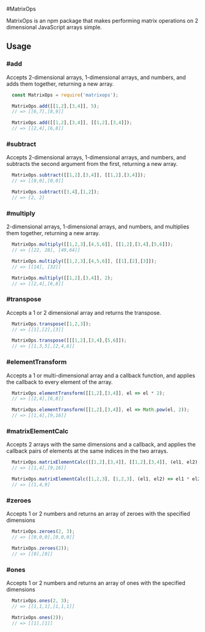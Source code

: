 #MatrixOps

MatrixOps is an npm package that makes performing matrix operations on 2 dimensional JavaScript arrays simple.

## Usage
### #add

Accepts 2-dimensional arrays, 1-dimensional arrays, and numbers, and adds them together, returning a new array.

```JavaScript
  const MatrixOps = require('matrixops');

  MatrixOps.add([[1,2],[3,4]], 5);
  // => [[6,7],[8,9]]

  MatrixOps.add([[1,2],[3,4]], [[1,2],[3,4]]);
  // => [[2,4],[6,8]]
```

### #subtract

Accepts 2-dimensional arrays, 1-dimensional arrays, and numbers, and subtracts the second argument from the first, returning a new array.

```JavaScript
  MatrixOps.subtract([[1,2],[3,4]], [[1,2],[3,4]]);
  // => [[0,0],[0,0]]

  MatrixOps.subtract([3,4],[1,2]);
  // => [2, 2]
```

### #multiply

2-dimensional arrays, 1-dimensional arrays, and numbers, and multiplies them together, returning a new array.

```JavaScript
  MatrixOps.multiply([[1,2,3],[4,5,6]], [[1,2],[3,4],[5,6]]);
  // => [[22, 28], [49,64]]

  MatrixOps.multiply([[1,2,3],[4,5,6]], [[1],[2],[3]]);
  // => [[14], [32]]

  MatrixOps.multiply([[1,2],[3,4]], 2);
  // => [[2,4],[6,8]]
```

### #transpose

Accepts a 1 or 2 dimensional array and returns the transpose.

```JavaScript
  MatrixOps.transpose([1,2,3]);
  // => [[1],[2],[3]]

  MatrixOps.transpose([[[1,2],[3,4],[5,6]]);
  // => [[1,3,5],[2,4,6]]
```

### #elementTransform

Accepts a 1 or multi-dimensional array and a callback function, and applies the callback to every element of the array.

```JavaScript
  MatrixOps.elementTransform([[1,2],[3,4]], el => el * 2);
  // => [[2,4],[6,8]]

  MatrixOps.elementTransform([[1,2],[3,4]], el => Math.pow(el, 2));
  // => [[1,4],[9,16]]
```

### #matrixElementCalc

Accepts 2 arrays with the same dimensions and a callback, and applies the callback pairs of elements at the same indices in the two arrays.

```JavaScript
  MatrixOps.matrixElementCalc([[1,2],[3,4]], [[1,2],[3,4]], (el1, el2) => el1 * el2);
  // => [[1,4],[9,16]]

  MatrixOps.matrixElementCalc([1,2,3], [1,2,3], (el1, el2) => el1 * el2);
  // => [[1,4,9]
```

### #zeroes

Accepts 1 or 2 numbers and returns an array of zeroes with the specified dimensions

```JavaScript
  MatrixOps.zeroes(2, 3);
  // => [[0,0,0],[0,0,0]]

  MatrixOps.zeroes(2));
  // => [[0],[0]]
```

### #ones

Accepts 1 or 2 numbers and returns an array of ones with the specified dimensions

```JavaScript
  MatrixOps.ones(2, 3);
  // => [[1,1,1],[1,1,1]]

  MatrixOps.ones(2));
  // => [[1],[1]]
```
